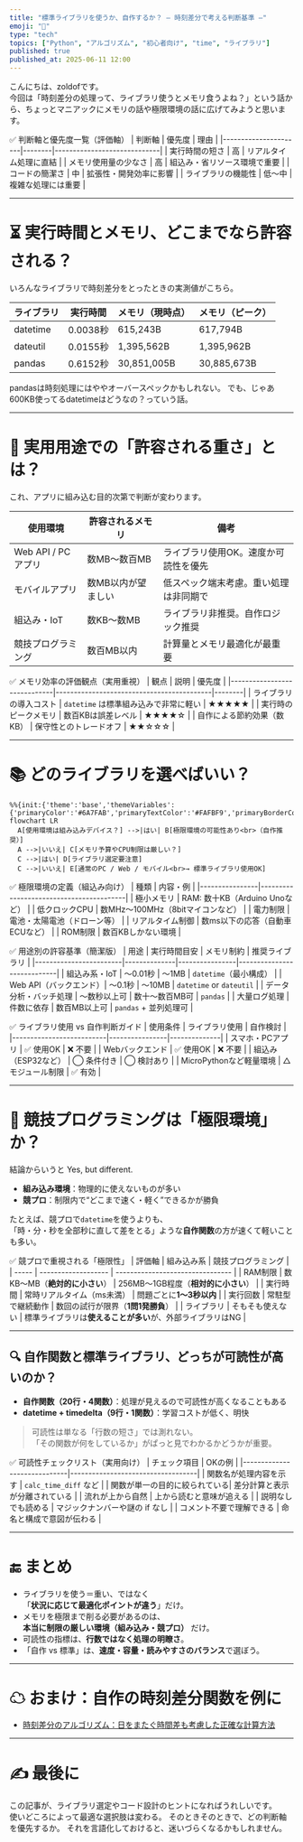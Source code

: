 ```yaml
---
title: "標準ライブラリを使うか、自作するか？ ― 時刻差分で考える判断基準 ―"
emoji: "🧠"
type: "tech"
topics: ["Python", "アルゴリズム", "初心者向け", "time", "ライブラリ"]
published: true
published_at: 2025-06-11 12:00
---
```


こんにちは、zoldofです。  
今回は「時刻差分の処理って、ライブラリ使うとメモリ食うよね？」という話から、ちょっとマニアックにメモリの話や極限環境の話に広げてみようと思います。

✅ 判断軸と優先度一覧（評価軸）
| 判断軸               | 優先度 | 理由                        |
|----------------------|--------|-----------------------------|
| 実行時間の短さ       | 高     | リアルタイム処理に直結      |
| メモリ使用量の少なさ | 高     | 組込み・省リソース環境で重要 |
| コードの簡潔さ       | 中     | 拡張性・開発効率に影響       |
| ライブラリの機能性   | 低〜中 | 複雑な処理には重要          |

---

# ⏳ 実行時間とメモリ、どこまでなら許容される？

いろんなライブラリで時刻差分をとったときの実測値がこちら。

| ライブラリ | 実行時間 | メモリ（現時点） | メモリ（ピーク） | 
|------------|----------|-------------------|-------------------|
| datetime   | 0.0038秒 | 615,243B          | 617,794B          | 
| dateutil   | 0.0155秒 | 1,395,562B        | 1,395,962B        | 
| pandas     | 0.6152秒 | 30,851,005B       | 30,885,673B       | 

pandasは時刻処理にはややオーバースペックかもしれない。 
でも、じゃあ600KB使ってるdatetimeはどうなの？っていう話。

---

# 🧠 実用用途での「許容される重さ」とは？

これ、アプリに組み込む目的次第で判断が変わります。

| 使用環境         | 許容されるメモリ     | 備考 |
|------------------|----------------------|------|
| Web API / PCアプリ | 数MB〜数百MB        | ライブラリ使用OK。速度か可読性を優先 |
| モバイルアプリ     | 数MB以内が望ましい   | 低スペック端末考慮。重い処理は非同期で |
| 組込み・IoT       | 数KB〜数MB          | ライブラリ非推奨。自作ロジック推奨 |
| 競技プログラミング | 数百MB以内           | 計算量とメモリ最適化が最重要 |

✅ メモリ効率の評価観点（実用重視）
| 観点                        | 説明                                      | 優先度 |
|-----------------------------|-------------------------------------------|--------|
| ライブラリの導入コスト       | `datetime` は標準組み込みで非常に軽い     | ★★★★★ |
| 実行時のピークメモリ        | 数百KBは誤差レベル                        | ★★★★☆ |
| 自作による節約効果（数KB）  | 保守性とのトレードオフ                    | ★★☆☆☆ |

---

# 📚️ どのライブラリを選べばいい？

```mermaid
%%{init:{'theme':'base','themeVariables':{'primaryColor':'#6A7FAB','primaryTextColor':'#FAFBF9','primaryBorderColor':'#6A7FAB','lineColor':'#6A7FABCC','textColor':'#6A7FABCC','fontSize':'15px'}}}%%
flowchart LR
  A[使用環境は組み込みデバイス？] -->|はい| B[極限環境の可能性あり<br>（自作推奨）]
  A -->|いいえ| C[メモリ予算やCPU制限は厳しい？]
  C -->|はい| D[ライブラリ選定要注意]
  C -->|いいえ| E[通常のPC / Web / モバイル<br>→ 標準ライブラリ使用OK]
```

✅ 極限環境の定義（組込み向け）
| 種類           | 内容・例                                |
|----------------|-----------------------------------------|
| 極小メモリ      | RAM: 数十KB（Arduino Unoなど）           |
| 低クロックCPU   | 数MHz〜100MHz（8bitマイコンなど）        |
| 電力制限        | 電池・太陽電池（ドローン等）             |
| リアルタイム制御 | 数ms以下の応答（自動車ECUなど）         |
| ROM制限         | 数百KBしかない環境                       |

✅ 用途別の許容基準（簡潔版）
| 用途                   | 実行時間目安 | メモリ制約     | 推奨ライブラリ             |
|------------------------|--------------|----------------|----------------------------|
| 組込み系・IoT          | ～0.01秒     | ～1MB           | `datetime`（最小構成）     |
| Web API（バックエンド）| ～0.1秒      | ～10MB          | `datetime` or `dateutil`   |
| データ分析・バッチ処理 | ～数秒以上可 | 数十～数百MB可 | `pandas`                   |
| 大量ログ処理           | 件数に依存    | 数百MB以上可    | `pandas` + 並列処理可      |

✅ ライブラリ使用 vs 自作判断ガイド
| 使用条件                 | ライブラリ使用 | 自作検討     |
|--------------------------|----------------|--------------|
| スマホ・PCアプリ         | ✅ 使用OK       | ❌ 不要       |
| Webバックエンド           | ✅ 使用OK       | ❌ 不要       |
| 組込み（ESP32など）      | ◯ 条件付き      | ◯ 検討あり     |
| MicroPythonなど軽量環境   | △ モジュール制限 | ✅ 有効       |

---

# 🧩 競技プログラミングは「極限環境」か？

結論からいうと Yes, but different.

- **組み込み環境**：物理的に使えないものが多い  
- **競プロ**：制限内で“どこまで速く・軽く”できるかが勝負

たとえば、競プロで`datetime`を使うよりも、  
「時・分・秒を全部秒に直して差をとる」ような**自作関数**の方が速くて軽いことも多い。

✅ 競プロで重視される「極限性」
| 評価軸   | 組み込み系               | 競技プログラミング                        |
| ----- | ------------------- | -------------------------------- |
| RAM制限 | 数KB〜MB（**絶対的に小さい**） | 256MB〜1GB程度（**相対的に小さい**）         |
| 実行時間  | 常時リアルタイム（ms未満）      | 問題ごとに**1〜3秒以内**                  |
| 実行回数  | 常駐型で継続動作            | 数回の試行が限界（**1問1発勝負**）             |
| ライブラリ | そもそも使えない            | 標準ライブラリは**使えることが多い**が、外部ライブラリはNG |

---

## 🔍 自作関数と標準ライブラリ、どっちが可読性が高いのか？

- **自作関数（20行・4関数）**：処理が見えるので可読性が高くなることもある  
- **datetime + timedelta（9行・1関数）**：学習コストが低く、明快

> 可読性は単なる「行数の短さ」では測れない。  
> 「その関数が何をしているか」がぱっと見でわかるかどうかが重要。

✅ 可読性チェックリスト（実用向け）
| チェック項目                | OKの例                            |
|-----------------------------|-----------------------------------|
| 関数名が処理内容を示す      | `calc_time_diff` など             |
| 関数が単一の目的に絞られている| 差分計算と表示が分離されている     |
| 流れが上から自然             | 上から読むと意味が追える          |
| 説明なしでも読める           | マジックナンバーや謎の if なし    |
| コメント不要で理解できる     | 命名と構成で意図が伝わる          |

---

# 🔚 まとめ

- ライブラリを使う＝重い、ではなく  
  「**状況に応じて最適化ポイントが違う**」だけ。
- メモリを極限まで削る必要があるのは、  
  **本当に制限の厳しい環境（組み込み・競プロ）** だけ。
- 可読性の指標は、**行数ではなく処理の明瞭さ**。
- 「自作 vs 標準」は、**速度・容量・読みやすさのバランス**で選ぼう。

---

# ☁ おまけ：自作の時刻差分関数を例に

- [時刻差分のアルゴリズム：日をまたぐ時間差も考慮した正確な計算方法](https://zenn.dev/zoldof/articles/8087839369b6ad)

---

# ✍ 最後に

この記事が、ライブラリ選定やコード設計のヒントになればうれしいです。  
使いどころによって最適な選択肢は変わる。 
そのときそのときで、どの判断軸を優先するか。
それを言語化しておけると、迷いづらくなるかもしれません。

